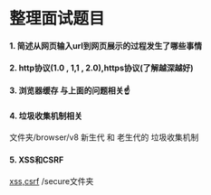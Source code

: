 # 整理面试题目

#### 1. 简述从网页输入url到网页展示的过程发生了哪些事情 

#### 2. http协议(1.0 , 1,1 , 2.0),https协议(了解越深越好)

#### 3. 浏览器缓存 与上面的问题相关:point_up:

#### 4. 垃圾收集机制相关

文件夹/browser/v8  新生代 和 老生代的 垃圾收集机制

#### 5. XSS和CSRF

[xss,csrf](https://github.com/dwqs/blog/issues/68)
/secure文件夹